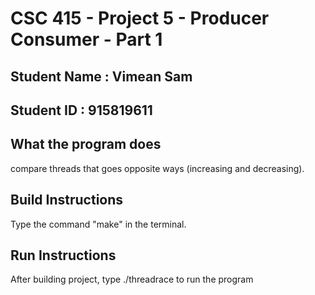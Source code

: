# CSC 415 - Project 5 - Producer Consumer - Part 1

## Student Name : Vimean Sam
## Student ID : 915819611
## What the program does
compare threads that goes opposite ways (increasing and decreasing).
## Build Instructions
Type the command "make" in the terminal.
## Run Instructions
After building project, type ./threadrace to run the program
